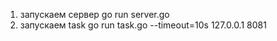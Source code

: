  1. запускаем сервер 
    go run server.go
2.  запускаем task
    go run task.go --timeout=10s 127.0.0.1 8081
